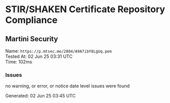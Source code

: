 # STIR/SHAKEN Certificate Repository Compliance

## Martini Security

Name: `https://p.mtsec.me/2884/A9A7ibY8LgUq.pem`\
Tested At: 02 Jun 25 03:31 UTC\
Time: 102ms

### Issues

no warning, or error, or notice date level issues were found

Generated: 02 Jun 25 03:45 UTC